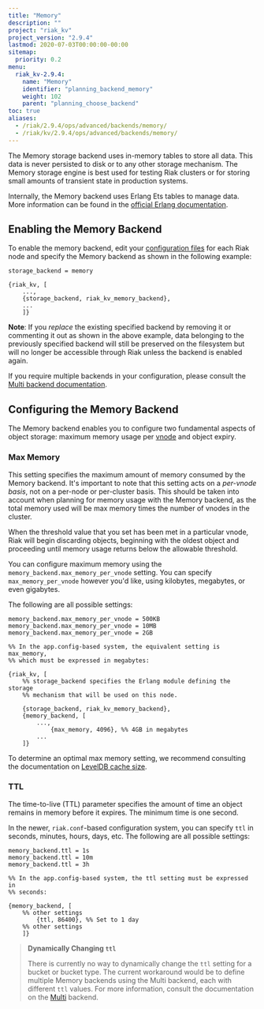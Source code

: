 ```yaml
---
title: "Memory"
description: ""
project: "riak_kv"
project_version: "2.9.4"
lastmod: 2020-07-03T00:00:00-00:00
sitemap:
  priority: 0.2
menu:
  riak_kv-2.9.4:
    name: "Memory"
    identifier: "planning_backend_memory"
    weight: 102
    parent: "planning_choose_backend"
toc: true
aliases:
  - /riak/2.9.4/ops/advanced/backends/memory/
  - /riak/kv/2.9.4/ops/advanced/backends/memory/
---
```


[config reference]: {{<baseurl>}}riak/kv/2.9.4/configuring/reference
[plan backend multi]: {{<baseurl>}}riak/kv/2.9.4/setup/planning/backend/multi
[glossary vnode]: {{<baseurl>}}riak/kv/2.9.4/learn/glossary/#vnode
[plan backend leveldb]: {{<baseurl>}}riak/kv/2.9.4/setup/planning/backend/leveldb

The Memory storage backend uses in-memory tables to store all data.
This data is never persisted to disk or to any other storage mechanism.
The Memory storage engine is best used for testing Riak clusters or for
storing small amounts of transient state in production systems.

Internally, the Memory backend uses Erlang Ets tables to manage data.
More information can be found in the
[official Erlang documentation](http://www.erlang.org/doc/man/ets.html).

## Enabling the Memory Backend

To enable the memory backend, edit your [configuration files][config reference]
for each Riak node and specify the Memory backend as shown in the following
example:

```riakconf
storage_backend = memory
```

```appconfig
{riak_kv, [
    ...,
    {storage_backend, riak_kv_memory_backend},
    ...
    ]}
```

**Note**: If you *replace* the existing specified backend by removing it
or commenting it out as shown in the above example, data belonging to
the previously specified backend will still be preserved on the
filesystem but will no longer be accessible through Riak unless the
backend is enabled again.

If you require multiple backends in your configuration, please consult
the [Multi backend documentation][plan backend multi].

## Configuring the Memory Backend

The Memory backend enables you to configure two fundamental aspects of
object storage: maximum memory usage per [vnode][glossary vnode]
and object expiry.

### Max Memory

This setting specifies the maximum amount of memory consumed by the
Memory backend. It's important to note that this setting acts on a
*per-vnode basis*, not on a per-node or per-cluster basis. This should
be taken into account when planning for memory usage with the Memory
backend, as the total memory used will be max memory times the number
of vnodes in the cluster.

When the threshold value that you set has been met in a particular
vnode, Riak will begin discarding objects, beginning with the oldest
object and proceeding until memory usage returns below the allowable
threshold.

You can configure maximum memory using the
`memory_backend.max_memory_per_vnode` setting. You can specify
`max_memory_per_vnode` however you'd like, using kilobytes, megabytes,
or even gigabytes.

The following are all possible settings:

```riakconf
memory_backend.max_memory_per_vnode = 500KB
memory_backend.max_memory_per_vnode = 10MB
memory_backend.max_memory_per_vnode = 2GB
```

```appconfig
%% In the app.config-based system, the equivalent setting is max_memory,
%% which must be expressed in megabytes:

{riak_kv, [
    %% storage_backend specifies the Erlang module defining the storage
    %% mechanism that will be used on this node.

    {storage_backend, riak_kv_memory_backend},
    {memory_backend, [
        ...,
            {max_memory, 4096}, %% 4GB in megabytes
        ...
    ]}
```

To determine an optimal max memory setting, we recommend consulting the
documentation on [LevelDB cache size][plan backend leveldb].

### TTL

The time-to-live (TTL) parameter specifies the amount of time an object
remains in memory before it expires. The minimum time is one second.

In the newer, `riak.conf`-based configuration system, you can specify
`ttl` in seconds, minutes, hours, days, etc. The following are all
possible settings:

```riakconf
memory_backend.ttl = 1s
memory_backend.ttl = 10m
memory_backend.ttl = 3h
```

```appconfig
%% In the app.config-based system, the ttl setting must be expressed in
%% seconds:

{memory_backend, [
    %% other settings
        {ttl, 86400}, %% Set to 1 day
    %% other settings
    ]}
```

> **Dynamically Changing `ttl`**
>
> There is currently no way to dynamically change the `ttl` setting for a
bucket or bucket type. The current workaround would be to define
multiple Memory backends using the Multi backend, each with different
`ttl` values. For more information, consult the documentation on the
[Multi][plan backend multi] backend.

